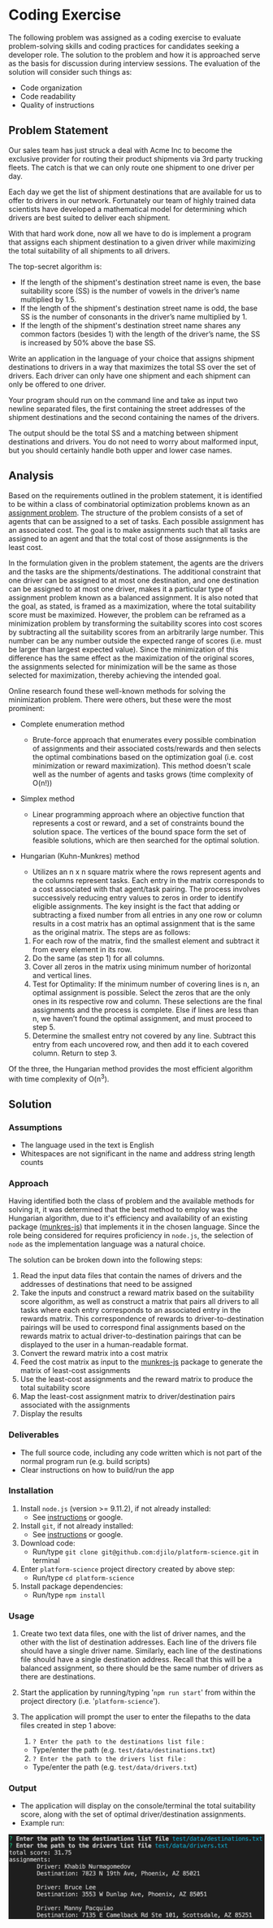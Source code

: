 # Coding Exercise

The following problem was assigned as a coding exercise to evaluate problem-solving skills and coding practices for candidates seeking a developer role. The solution to the problem and how it is approached serve as the basis for discussion during interview sessions. The evaluation of the solution will consider such things as:

- Code organization
- Code readability
- Quality of instructions

## Problem Statement

Our sales team has just struck a deal with Acme Inc to become the exclusive provider for routing their product shipments via 3rd party trucking fleets. The catch is that we can only route one shipment to one driver per day.

Each day we get the list of shipment destinations that are available for us to offer to drivers in our network. Fortunately our team of highly trained data scientists have developed a mathematical model for determining which drivers are best suited to deliver each shipment.

With that hard work done, now all we have to do is implement a program that assigns each shipment destination to a given driver while maximizing the total suitability of all shipments to all drivers.

The top-secret algorithm is:

- If the length of the shipment's destination street name is even, the base suitability score (SS) is the number of vowels in the driver’s name multiplied by 1.5.
- If the length of the shipment's destination street name is odd, the base SS is the number of consonants in the driver’s name multiplied by 1.
- If the length of the shipment's destination street name shares any common factors (besides 1) with the length of the driver’s name, the SS is increased by 50% above the base SS.

Write an application in the language of your choice that assigns shipment destinations to drivers in a way that maximizes the total SS over the set of drivers. Each driver can only have one shipment and each shipment can only be offered to one driver. 

Your program should run on the command line and take as input two newline separated files, the first containing the street addresses of the shipment destinations and the second containing the names of the drivers.

The output should be the total SS and a matching between shipment destinations and drivers. You do not need to worry about malformed input, but you should certainly handle both upper and lower case names.

## Analysis

Based on the requirements outlined in the problem statement, it is identified to be within a class of combinatorial optimization problems known as an [assignment problem](https://en.wikipedia.org/wiki/Assignment_problem). The structure of the problem consists of a set of agents that can be assigned to a set of tasks. Each possible assignment has an associated cost. The goal is to make assignments such that all tasks are assigned to an agent and that the total cost of those assignments is the least cost. 

In the formulation given in the problem statement, the agents are the drivers and the tasks are the shipments/destinations. The additional constraint that one driver can be assigned to at most one destination, and one destination can be assigned to at most one driver, makes it a particular type of assignment problem known as a balanced assignment. It is also noted that the goal, as stated, is framed as a maximization, where the total suitability score must be maximized. However, the problem can be reframed as a minimization problem by transforming the suitability scores into cost scores by subtracting all the suitability scores from an arbitrarily large number. This number can be any number outside the expected range of scores (i.e. must be larger than largest expected value). Since the minimization of this difference has the same effect as the maximization of the original scores, the assignments selected for minimization will be the same as those selected for maximization, thereby achieving the intended goal.

Online research found these well-known methods for solving the minimization problem. There were others, but these were the most prominent:

- Complete enumeration method
  - Brute-force approach that enumerates every possible combination of assignments and their associated costs/rewards and then selects the optimal combinations based on the optimization goal (i.e. cost minimization or reward maximization). This method doesn't scale well as the number of agents and tasks grows (time complexity of O(n!))
- Simplex method
  - Linear programming approach where an objective function that represents a cost or reward, and a set of constraints bound the solution space. The vertices of the bound space form the set of feasible solutions, which are then searched for the optimal solution.
- Hungarian (Kuhn-Munkres) method
  - Utilizes an n x n square matrix where the rows represent agents and the columns represent tasks. Each entry in the matrix corresponds to a cost associated with that agent/task pairing. The process involves successively reducing entry values to zeros in order to identify eligible assignments. The key insight is the fact that adding or subtracting a fixed number from all entries in any one row or column results in a cost matrix has an optimal assignment that is the same as the original matrix. The steps are as follows:
  
  1. For each row of the matrix, find the smallest element and subtract it from every element in its row.
  2. Do the same (as step 1) for all columns.
  3. Cover all zeros in the matrix using minimum number of horizontal and vertical lines.
  4. Test for Optimality: If the minimum number of covering lines is n, an optimal assignment is possible. Select the zeros that are the only ones in its respective row and column. These selections are the final assignments and the process is complete. Else if lines are less than n, we haven’t found the optimal assignment, and must proceed to step 5.
  5. Determine the smallest entry not covered by any line. Subtract this entry from each uncovered row, and then add it to each covered column. Return to step 3.

Of the three, the Hungarian method provides the most efficient algorithm with time complexity of O(n<sup>3</sup>). 

## Solution

### Assumptions

- The language used in the text is English
- Whitespaces are not significant in the name and address string length counts

### Approach

Having identified both the class of problem and the available methods for solving it, it was determined that the best method to employ was the Hungarian algorithm, due to it's efficiency and availability of an existing package ([munkres-js](https://github.com/addaleax/munkres-js)) that implements it in the chosen language. Since the role being considered for requires proficiency in `node.js`, the selection of `node` as the implementation language was a natural choice.

The solution can be broken down into the following steps:

1. Read the input data files that contain the names of drivers and the addresses of destinations that need to be assigned
2. Take the inputs and construct a reward matrix based on the suitability score algorithm, as well as construct a matrix that pairs all drivers to all tasks where each entry corresponds to an associated entry in the rewards matrix. This correspondence of rewards to driver-to-destination pairings will be used to correspond final assignments based on the rewards matrix to actual driver-to-destination pairings that can be displayed to the user in a human-readable format.
3. Convert the reward matrix into a cost matrix
4. Feed the cost matrix as input to the [munkres-js](https://github.com/addaleax/munkres-js) package to generate the matrix of least-cost assignments
5. Use the least-cost assignments and the reward matrix to produce the total suitability score
6. Map the least-cost assignment matrix to driver/destination pairs associated with the assignments
7. Display the results

### Deliverables

- The full source code, including any code written which is not part of the normal program run (e.g. build scripts)
- Clear instructions on how to build/run the app

### Installation

1. Install `node.js` (version >= 9.11.2), if not already installed:
   - See [instructions](https://nodejs.org/en/download/package-manager/) or google.
2. Install `git`, if not already installed:
   - See [instructions](https://git-scm.com/book/en/v2/Getting-Started-Installing-Git) or google.
3. Download code:
   - Run/type `git clone git@github.com:djilo/platform-science.git` in terminal 
4. Enter `platform-science` project directory created by above step:
   - Run/type `cd platform-science`
5. Install package dependencies:
   - Run/type `npm install`

### Usage

1. Create two text data files, one with the list of driver names, and the other with the list of destination addresses. Each line of the drivers file should have a single driver name. Similarly, each line of the destinations file should have a single destination address. Recall that this will be a balanced assignment, so there should be the same number of drivers as there are destinations.

2. Start the application by running/typing '`npm run start`' from within the project directory (i.e. '`platform-science`').

3. The application will prompt the user to enter the filepaths to the data files created in step 1 above:

   1.  `? Enter the path to the destinations list file` :
      - Type/enter the path (e.g. `test/data/destinations.txt`)

   2.  `? Enter the path to the drivers list file` :
      - Type/enter the path (e.g. `test/data/drivers.txt`)

### Output

- The application will display on the console/terminal the total suitability score, along with the set of optimal driver/destination assignments.
- Example run:

![Example output](img/ExampleOutput.png?raw=true)

